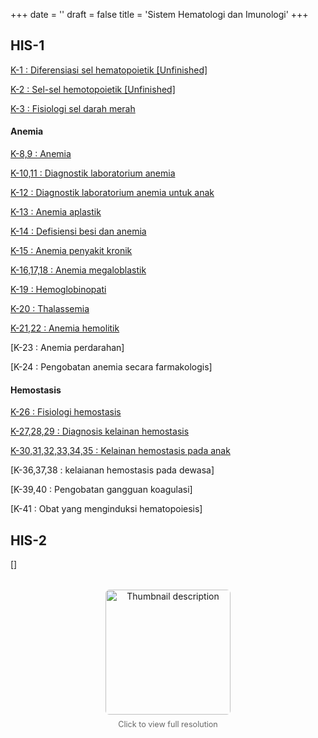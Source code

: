 +++
date = ''
draft = false
title = 'Sistem Hematologi dan Imunologi'
+++

## HIS-1


[K-1 : Diferensiasi sel hematopoietik [Unfinished]](/HIS/k1/)

[K-2 : Sel-sel hemotopoietik [Unfinished]](/HIS/k2/)

[K-3 : Fisiologi sel darah merah](/HIS/k3/)

#### Anemia

[K-8,9 : Anemia](/HIS/k8/)

[K-10,11 : Diagnostik laboratorium anemia](/HIS/k10/)

[K-12 : Diagnostik laboratorium anemia untuk anak](/HIS/k12/)

[K-13 : Anemia aplastik](/HIS/k13/)

[K-14 : Defisiensi besi dan anemia](/HIS/k14/)

[K-15 : Anemia penyakit kronik](/HIS/k15/)

[K-16,17,18 : Anemia megaloblastik](/HIS/k16/)

[K-19 : Hemoglobinopati](/HIS/k19/)

[K-20 : Thalassemia](/HIS/k20/)

[K-21,22 : Anemia hemolitik](/HIS/k21/)

[K-23 : Anemia perdarahan]

[K-24 : Pengobatan anemia secara farmakologis]

#### Hemostasis

[K-26 : Fisiologi hemostasis](/HIS/k26/)

[K-27,28,29 : Diagnosis kelainan hemostasis](/HIS/k27/)

[K-30,31,32,33,34,35 : Kelainan hemostasis pada anak](/HIS/k30/)

[K-36,37,38 : kelaianan hemostasis pada dewasa]

[K-39,40 : Pengobatan gangguan koagulasi]

[K-41 : Obat yang menginduksi hematopoiesis] 


## HIS-2


[]


<div style="text-align: center; margin: 2rem 0;">
  <a href="/images/His-SKDi.webp" target="_blank">
    <img
      src="/images/His-SKDi.webp"
      alt="Thumbnail description"
      style="width: 200px; height: auto; border-radius: 6px;"
    />
  </a>
  <p style="font-size: 0.9em; color: #666; margin-top: 0.5rem;">
    Click to view full resolution
  </p>
</div>

